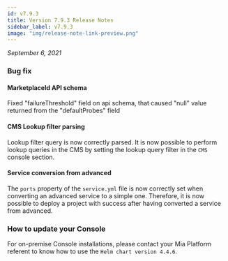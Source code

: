 ```yaml
---
id: v7.9.3
title: Version 7.9.3 Release Notes
sidebar_label: v7.9.3
image: "img/release-note-link-preview.png"
---
```


_September 6, 2021_

### Bug fix

#### MarketplaceId API schema

Fixed "failureThreshold" field on api schema, that caused "null" value returned from the "defaultProbes" field

#### CMS Lookup filter parsing

Lookup filter query is now correctly parsed. It is now possible to perform lookup queries in the CMS by setting the lookup query filter in the  `CMS` console section.

#### Service conversion from advanced

The `ports` property of the `service.yml` file is now correctly set when converting an advanced service to a simple one. Therefore, it is now possible to deploy a project with success after having converted a service from advanced.

### How to update your Console

For on-premise Console installations, please contact your Mia Platform referent to know how to use the `Helm chart version 4.4.6`.
